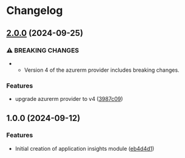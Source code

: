 # Changelog

## [2.0.0](https://github.com/CloudNationHQ/terraform-azure-appi/compare/v1.0.0...v2.0.0) (2024-09-25)


### ⚠ BREAKING CHANGES

* * Version 4 of the azurerm provider includes breaking changes.

### Features

* upgrade azurerm provider to v4 ([3987c09](https://github.com/CloudNationHQ/terraform-azure-appi/commit/3987c0967d4f6285a20a4ee2dbfb505b601fca90))

## 1.0.0 (2024-09-12)


### Features

* Initial creation of application insights module ([eb4d4d1](https://github.com/CloudNationHQ/terraform-azure-appi/commit/eb4d4d15540527b3b1e89869d030e5408b5a6d60))
